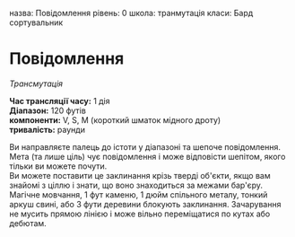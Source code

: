 назва: Повідомлення рівень: 0 школа: транмутація класи: Бард сортувальник

# Повідомлення
_Трансмутація_

**Час трансляції часу:** 1 дія    
**Діапазон:** 120 футів    
**компоненти:** V, S, М (короткий шматок мідного дроту)    
**тривалість:** раунди

Ви направляєте палець до істоти у діапазоні та шепоче повідомлення. Мета (та лише ціль) чує повідомлення і може відповісти шепітом, якого тільки ви можете почути.    
Ви можете поставити це заклинання крізь тверді об'єкти, якщо вам знайомі з ціллю і знати, що воно знаходиться за межами бар'єру. Магічне мовчання, 1 фут каменю, 1 дюйм спільного металу, тонкий аркуш свині, або 3 фути деревини блокують заклинання. Зачарування не мусить прямою лінією і може вільно переміщатися по кутах або дебютам. 